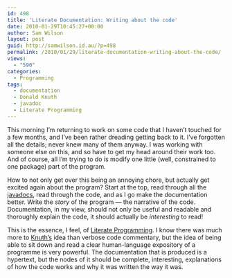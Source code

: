 ```yaml
---
id: 498
title: 'Literate Documentation: Writing about the code'
date: 2010-01-29T10:45:27+00:00
author: Sam Wilson
layout: post
guid: http://samwilson.id.au/?p=498
permalink: /2010/01/29/literate-documentation-writing-about-the-code/
views:
  - "590"
categories:
  - Programming
tags:
  - documentation
  - Donald Knuth
  - javadoc
  - Literate Programming
---
```

This morning I’m returning to work on some code that I haven’t touched for a few months, and I’ve been rather dreading getting back to it. I’ve forgotten all the details; never knew many of them anyway. I was working with someone else on this, and so have to get my head around their work too. And of course, all I’m trying to do is modify one little (well, constrained to one package) part of the program.

How to not only get over this being an annoying chore, but actually get excited again about the program? Start at the top, read through all the [javadocs](http://java.sun.com/j2se/javadoc/index.jsp), read through the code, and as I go make the documentation better. Write the _story_ of the program — the narrative of the code. Documentation, in my view, should not only be useful and readable and thoroughly explain the code, it should actually be _interesting_ to read!

This is the essence, I feel, of [Literate Programming](http://en.wikipedia.org/wiki/Literate_programming). I know there was much more to [Knuth’s](http://en.wikipedia.org/wiki/Donald_Knuth) idea than verbose code commentary, but the idea of being able to sit down and read a clear human-language expository of a programme is very powerful. The documentation that is produced is a hypertext, but the nodes of it should be complete, interesting, explanations of how the code works and why it was written the way it was.